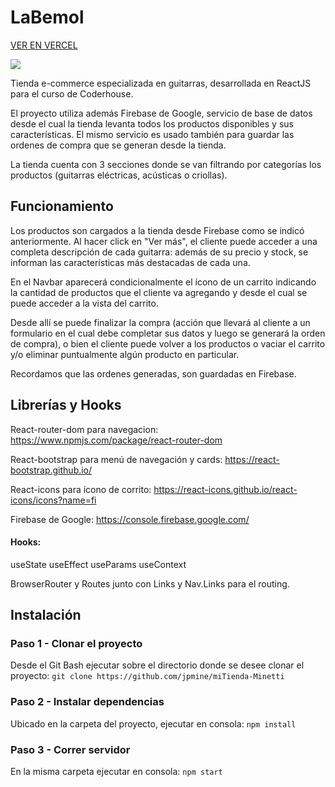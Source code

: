 
# LaBemol

[VER EN VERCEL](https://tienda-de-guitarras-la-bemol.vercel.app/)

![](https://github.com/jpmine/miTienda-Minetti/blob/4f071d3ca1b44e52d7b78164117cf3e4c4537989/Tienda-la-bemol-1.gif)

Tienda e-commerce especializada en guitarras, desarrollada en ReactJS para el curso de Coderhouse.

El proyecto utiliza además Firebase de Google, servicio de base de datos desde el cual la tienda levanta todos los productos disponibles y sus características.
El mismo servicio es usado también para guardar las ordenes de compra que se generan desde la tienda.

La tienda cuenta con 3 secciones donde se van filtrando por categorías los productos (guitarras eléctricas, acústicas o criollas).

## Funcionamiento

Los productos son cargados a la tienda desde Firebase como se indicó anteriormente.
Al hacer click en "Ver más", el cliente puede acceder a una completa descripción de cada guitarra: además de su precio y stock, se informan las características más destacadas de cada una.

En el Navbar aparecerá condicionalmente el ícono de un carrito indicando la cantidad de productos que el cliente va agregando y desde el cual se puede acceder a la vista del carrito. 

Desde allí se puede finalizar la compra (acción que llevará al cliente a un formulario en el cual debe completar sus datos y luego se generará la orden de compra), o bien el cliente puede volver a los productos o vaciar el carrito y/o eliminar puntualmente algún producto en particular.

Recordamos que las ordenes generadas, son guardadas en Firebase.

## Librerías y Hooks
React-router-dom para navegacion: https://www.npmjs.com/package/react-router-dom

React-bootstrap para menú de navegación y cards: https://react-bootstrap.github.io/

React-icons para ícono de corrito: https://react-icons.github.io/react-icons/icons?name=fi

Firebase de Google: https://console.firebase.google.com/

#### Hooks:
useState
useEffect
useParams
useContext

BrowserRouter y Routes junto con Links y Nav.Links para el routing.

## Instalación

### Paso 1 - Clonar el proyecto
Desde el Git Bash ejecutar sobre el directorio donde se desee clonar el proyecto: `git clone https://github.com/jpmine/miTienda-Minetti`

### Paso 2 - Instalar dependencias
Ubicado en la carpeta del proyecto, ejecutar en consola: `npm install`

### Paso 3 - Correr servidor
En la misma carpeta ejecutar en consola: `npm start`


